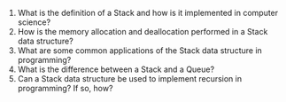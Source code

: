 

1. What is the definition of a Stack and how is it implemented in computer science?
2. How is the memory allocation and deallocation performed in a Stack data structure?
3. What are some common applications of the Stack data structure in programming?
4. What is the difference between a Stack and a Queue?
5. Can a Stack data structure be used to implement recursion in programming? If so, how?